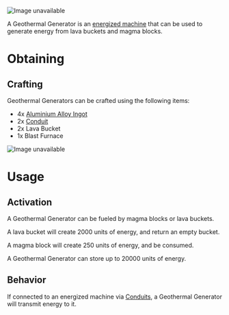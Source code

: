 ![Image unavailable](https://i.imgur.com/1CWB1Ti.png)

A Geothermal Generator is an [energized machine](Energy-Systems) that can be used to generate energy from lava buckets and magma blocks.

# Obtaining

## Crafting

Geothermal Generators can be crafted using the following items:

* 4x [Aluminium Alloy Ingot](Aluminium-Alloy-Ingot)
* 2x [Conduit](Conduit)
* 2x Lava Bucket
* 1x Blast Furnace

![Image unavailable](https://i.imgur.com/q5rYjEr.png)

# Usage

## Activation

A Geothermal Generator can be fueled by magma blocks or lava buckets.

A lava bucket will create 2000 units of energy, and return an empty bucket.

A magma block will create 250 units of energy, and be consumed.

A Geothermal Generator can store up to 20000 units of energy.

## Behavior

If connected to an energized machine via [Conduits](Conduit), a Geothermal Generator will transmit energy to it.